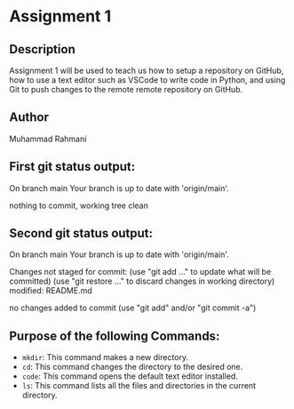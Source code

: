 # Assignment 1

## Description

Assignment 1 will be used to teach us how to setup a repository on GitHub, how to use a text editor such as VSCode to write code in Python, and using Git to push changes to the remote remote repository on GitHub.

## Author

Muhammad Rahmani

## First git status output:

On branch main
Your branch is up to date with 'origin/main'.

nothing to commit, working tree clean

## Second git status output:

On branch main
Your branch is up to date with 'origin/main'.

Changes not staged for commit:
  (use "git add <file>..." to update what will be committed)
  (use "git restore <file>..." to discard changes in working directory)
        modified:   README.md

no changes added to commit (use "git add" and/or "git commit -a")

## Purpose of the following Commands:

- `mkdir`: This command makes a new directory.
- `cd`: This command changes the directory to the desired one.
- `code`: This command opens the default text editor installed.
- `ls`: This command lists all the files and directories in the current directory.